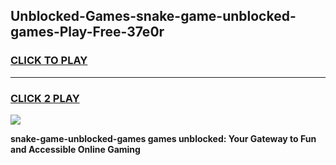 
## Unblocked-Games-snake-game-unblocked-games-Play-Free-37e0r
<h3>
<a href="https://premium76.site?title=snake-game-unblocked-games&ref=23A">CLICK TO PLAY</a></h3>
<hr>

<h3>
<a href="https://premium76.site?title=snake-game-unblocked-games&ref=23A">CLICK 2 PLAY</a>
  
</h3>

<a href="https://premium76.site?title=snake-game-unblocked-games&ref=23A"><img src="https://clearcache.store/games.png"></a>


**snake-game-unblocked-games games unblocked: Your Gateway to Fun and Accessible Online Gaming**
